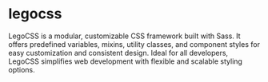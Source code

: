 # legocss
LegoCSS is a modular, customizable CSS framework built with Sass. It offers predefined variables, mixins, utility classes, and component styles for easy customization and consistent design. Ideal for all developers, LegoCSS simplifies web development with flexible and scalable styling options.

